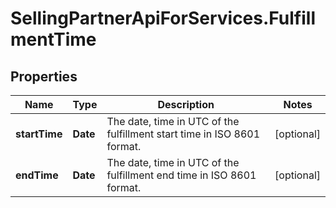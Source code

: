 # SellingPartnerApiForServices.FulfillmentTime

## Properties

Name | Type | Description | Notes
------------ | ------------- | ------------- | -------------
**startTime** | **Date** | The date, time in UTC of the fulfillment start time in ISO 8601 format. | [optional] 
**endTime** | **Date** | The date, time in UTC of the fulfillment end time in ISO 8601 format. | [optional] 


